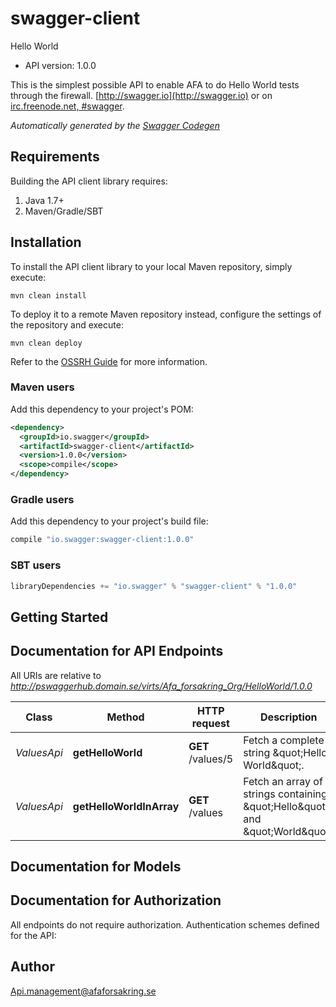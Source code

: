 # swagger-client

Hello World
- API version: 1.0.0

This is the simplest possible API to enable AFA to do Hello World tests through the firewall. [http://swagger.io](http://swagger.io) or on  [irc.freenode.net, #swagger](http://swagger.io/irc/). 


*Automatically generated by the [Swagger Codegen](https://github.com/swagger-api/swagger-codegen)*

## Requirements

Building the API client library requires:
1. Java 1.7+
2. Maven/Gradle/SBT

## Installation

To install the API client library to your local Maven repository, simply execute:

```shell
mvn clean install
```

To deploy it to a remote Maven repository instead, configure the settings of the repository and execute:

```shell
mvn clean deploy
```

Refer to the [OSSRH Guide](http://central.sonatype.org/pages/ossrh-guide.html) for more information.

### Maven users

Add this dependency to your project's POM:

```xml
<dependency>
  <groupId>io.swagger</groupId>
  <artifactId>swagger-client</artifactId>
  <version>1.0.0</version>
  <scope>compile</scope>
</dependency>
```

### Gradle users

Add this dependency to your project's build file:

```groovy
compile "io.swagger:swagger-client:1.0.0"
```

### SBT users

```scala
libraryDependencies += "io.swagger" % "swagger-client" % "1.0.0"
```

## Getting Started

## Documentation for API Endpoints

All URIs are relative to *http://pswaggerhub.domain.se/virts/Afa_forsakring_Org/HelloWorld/1.0.0*

Class | Method | HTTP request | Description
------------ | ------------- | ------------- | -------------
*ValuesApi* | **getHelloWorld** | **GET** /values/5 | Fetch a complete string \&quot;Hello World\&quot;.
*ValuesApi* | **getHelloWorldInArray** | **GET** /values | Fetch an array of strings containing \&quot;Hello\&quot; and \&quot;World\&quot;.


## Documentation for Models



## Documentation for Authorization

All endpoints do not require authorization.
Authentication schemes defined for the API:

## Author

Api.management@afaforsakring.se
